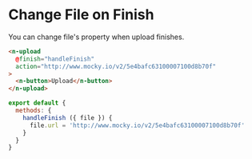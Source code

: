 # Change File on Finish
You can change file's property when upload finishes.
```html
<n-upload
  @finish="handleFinish"
  action="http://www.mocky.io/v2/5e4bafc63100007100d8b70f"
>
  <n-button>Upload</n-button>
</n-upload>
```
```js
export default {
  methods: {
    handleFinish ({ file }) {
      file.url = 'http://www.mocky.io/v2/5e4bafc63100007100d8b70f'
    }
  }
}
```